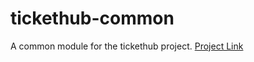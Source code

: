 # tickethub-common
A common module for the tickethub project.
[Project Link](https://github.com/Shubhamjain2908/tickethub)
